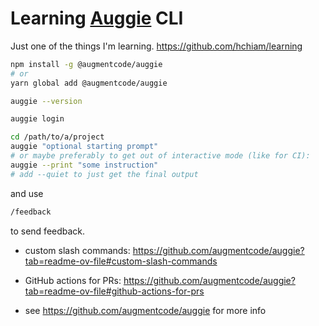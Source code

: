 # Learning [Auggie](https://github.com/augmentcode/auggie) CLI

Just one of the things I'm learning. https://github.com/hchiam/learning

```sh
npm install -g @augmentcode/auggie
# or
yarn global add @augmentcode/auggie

auggie --version

auggie login

cd /path/to/a/project
auggie "optional starting prompt"
# or maybe preferably to get out of interactive mode (like for CI):
auggie --print "some instruction"
# add --quiet to just get the final output
```

and use

```sh
/feedback
```

to send feedback.

- custom slash commands: 
https://github.com/augmentcode/auggie?tab=readme-ov-file#custom-slash-commands

- GitHub actions for PRs: 
https://github.com/augmentcode/auggie?tab=readme-ov-file#github-actions-for-prs

- see https://github.com/augmentcode/auggie for more info
